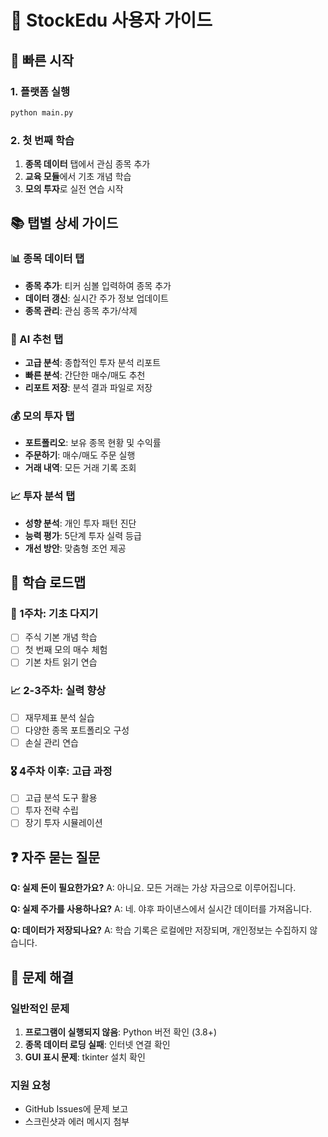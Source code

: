 # 📖 StockEdu 사용자 가이드

## 🚀 빠른 시작

### 1. 플랫폼 실행
```bash
python main.py
```

### 2. 첫 번째 학습
1. **종목 데이터** 탭에서 관심 종목 추가
2. **교육 모듈**에서 기초 개념 학습
3. **모의 투자**로 실전 연습 시작

## 📚 탭별 상세 가이드

### 📊 종목 데이터 탭
- **종목 추가**: 티커 심볼 입력하여 종목 추가
- **데이터 갱신**: 실시간 주가 정보 업데이트
- **종목 관리**: 관심 종목 추가/삭제

### 🤖 AI 추천 탭
- **고급 분석**: 종합적인 투자 분석 리포트
- **빠른 분석**: 간단한 매수/매도 추천
- **리포트 저장**: 분석 결과 파일로 저장

### 💰 모의 투자 탭
- **포트폴리오**: 보유 종목 현황 및 수익률
- **주문하기**: 매수/매도 주문 실행
- **거래 내역**: 모든 거래 기록 조회

### 📈 투자 분석 탭
- **성향 분석**: 개인 투자 패턴 진단
- **능력 평가**: 5단계 투자 실력 등급
- **개선 방안**: 맞춤형 조언 제공

## 🎯 학습 로드맵

### 🔰 1주차: 기초 다지기
- [ ] 주식 기본 개념 학습
- [ ] 첫 번째 모의 매수 체험
- [ ] 기본 차트 읽기 연습

### 📈 2-3주차: 실력 향상
- [ ] 재무제표 분석 실습
- [ ] 다양한 종목 포트폴리오 구성
- [ ] 손실 관리 연습

### 🎖️ 4주차 이후: 고급 과정
- [ ] 고급 분석 도구 활용
- [ ] 투자 전략 수립
- [ ] 장기 투자 시뮬레이션

## ❓ 자주 묻는 질문

**Q: 실제 돈이 필요한가요?**
A: 아니요. 모든 거래는 가상 자금으로 이루어집니다.

**Q: 실제 주가를 사용하나요?**
A: 네. 야후 파이낸스에서 실시간 데이터를 가져옵니다.

**Q: 데이터가 저장되나요?**
A: 학습 기록은 로컬에만 저장되며, 개인정보는 수집하지 않습니다.

## 🔧 문제 해결

### 일반적인 문제
1. **프로그램이 실행되지 않음**: Python 버전 확인 (3.8+)
2. **종목 데이터 로딩 실패**: 인터넷 연결 확인
3. **GUI 표시 문제**: tkinter 설치 확인

### 지원 요청
- GitHub Issues에 문제 보고
- 스크린샷과 에러 메시지 첨부